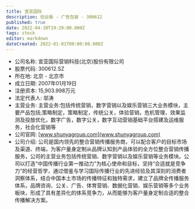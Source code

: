 ```yaml
---
title: 宣亚国际
description: 创业板 - 广告包装 - 300612
published: true
date: 2022-04-30T19:29:00.000Z
tags: stock
editor: markdown
dateCreated: 2022-01-01T00:00:00.000Z
---
```


- 公司名称: 宣亚国际营销科技(北京)股份有限公司
- 股票代码: 300612.SZ
- 所在地: 北京 - 北京市
- 成立日期: 2007年01月19日
- 注册资本: 15,903.998万元
- 法定代表人: 邬涛
- 主营业务: 主营业务:包括传统营销，数字营销以及娱乐营销三大业务模块，主要产品包括;策略制定，策略制定，传统公关，体验营销，危机管理，效果监测及投放优化，数字广告，数字公关，数字互动营销基础平台搭建及运维服务，社会化营销等
- 公司官网: [www.shunyagroup.com](www.shunyagroup.com)
- 公司介绍: 公司是国内领先的整合营销传播服务商，可以配合客户的目标市场及渠道、终端，为客户量身定制从品牌认知到产品体验的全方位整合营销传播服务，公司的主营业务包括传统营销、数字营销以及娱乐营销等业务模块。公司以打造“中国传播行业第一推动力”为核心使命和目标，坚持“合适就是竞争力”的经营哲学，通过借鉴与学习国际传播行业的先进经验及其深刻的消费者洞察体系，结合中国本土市场的传播特征和独特需求，建立了品牌全传播服务体系，品牌咨询、公关、广告、体育营销、数据化营销、娱乐营销等多个业务板块，形成了具有差异化的体系竞争力，从而能够为客户量身定制合适的整合传播解决方案。


